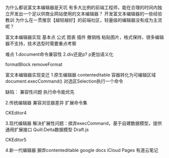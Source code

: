 为什么都说富文本编辑器是天坑
有多大比例的前端工程师，能在合理的时间内独立开发出一个足以供商业网站使用的文本编辑器？
开发富文本编辑器的一些经验教训
为什么在一贯推崇【越轻越好】的前端社区，轻量级的编辑器没有成为主流呢？




富文本编辑器实现
基本点
公式 图表
插件
撤销栈
粘贴图片，格式保持，很多编辑器不支持，技术选型时需要重点考察



难点
1.document命令兼容性
2.div还是p?
p更加语义化

formatBlock
removeFormat

















富文本编辑器实现变迁
1.原生编辑器
contenteditable 容器转化为可编辑区域
document.execCommand() 对选区Selection执行一个命令

缺陷：
兼容性问题
执行命令能优先


2.传统编辑器
兼容浏览器差异
扩展命令集

CKEditor4


3.现代编辑器
解决扩展性问题：摈弃execCommand，基于自建数据模型，提供通用扩展接口
Quill:Delta数据模型
Draft.js

CKEditor5


4.新一代编辑器
摒弃contenteditable
google docs
iCloud Pages
有道云笔记
